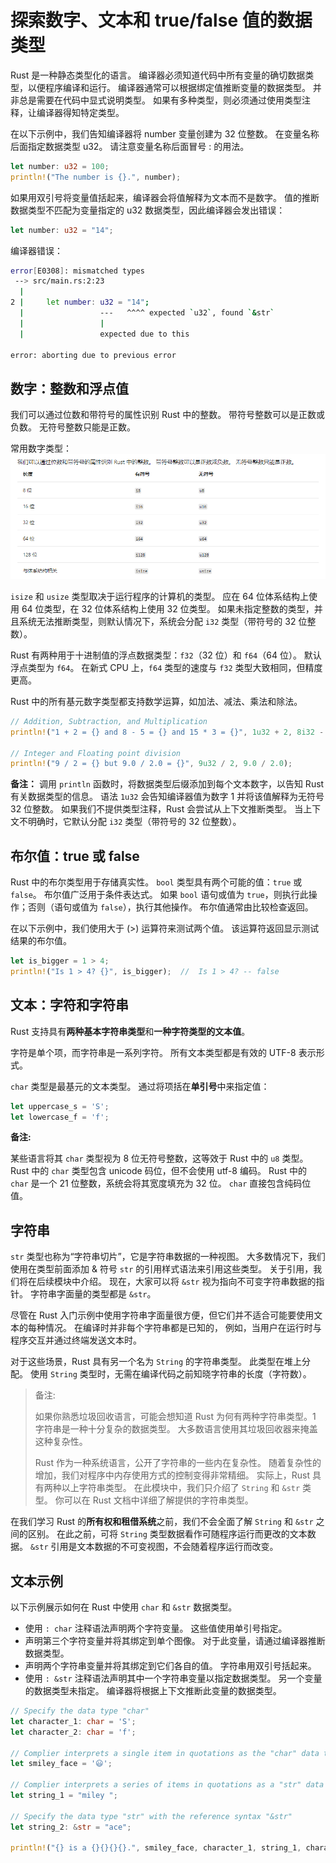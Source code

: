 # 探索数字、文本和 true/false 值的数据类型

Rust 是一种静态类型化的语言。 编译器必须知道代码中所有变量的确切数据类型，以便程序编译和运行。 编译器通常可以根据绑定值推断变量的数据类型。 并非总是需要在代码中显式说明类型。 如果有多种类型，则必须通过使用类型注释，让编译器得知特定类型。

在以下示例中，我们告知编译器将 number 变量创建为 32 位整数。 在变量名称后面指定数据类型 u32。 请注意变量名称后面冒号 : 的用法。

```rust
let number: u32 = 100;
println!("The number is {}.", number);
```
如果用双引号将变量值括起来，编译器会将值解释为文本而不是数字。 值的推断数据类型不匹配为变量指定的 u32 数据类型，因此编译器会发出错误：
```rust
let number: u32 = "14";
```
编译器错误：
```sh
error[E0308]: mismatched types
 --> src/main.rs:2:23
  |
2 |     let number: u32 = "14";
  |                 ---   ^^^^ expected `u32`, found `&str`
  |                 |
  |                 expected due to this

error: aborting due to previous error
```

## 数字：整数和浮点值
我们可以通过位数和带符号的属性识别 Rust 中的整数。 带符号整数可以是正数或负数。 无符号整数只能是正数。

常用数字类型：
![](../../img/runt-数字类型.png)

`isize` 和 `usize` 类型取决于运行程序的计算机的类型。 应在 64 位体系结构上使用 64 位类型，在 32 位体系结构上使用 32 位类型。 如果未指定整数的类型，并且系统无法推断类型，则默认情况下，系统会分配 `i32` 类型（带符号的 32 位整数）。

Rust 有两种用于十进制值的浮点数据类型：`f32`（32 位）和 `f64`（64 位）。 默认浮点类型为 `f64`。 在新式 CPU 上，`f64` 类型的速度与 `f32` 类型大致相同，但精度更高。

Rust 中的所有基元数字类型都支持数学运算，如加法、减法、乘法和除法。

```rust
// Addition, Subtraction, and Multiplication
println!("1 + 2 = {} and 8 - 5 = {} and 15 * 3 = {}", 1u32 + 2, 8i32 - 5, 15 * 3);

// Integer and Floating point division
println!("9 / 2 = {} but 9.0 / 2.0 = {}", 9u32 / 2, 9.0 / 2.0);
```

**备注：**
调用 `println` 函数时，将数据类型后缀添加到每个文本数字，以告知 Rust 有关数据类型的信息。 语法 `1u32` 会告知编译器值为数字 1 并将该值解释为无符号 32 位整数。   如果我们不提供类型注释，Rust 会尝试从上下文推断类型。 当上下文不明确时，它默认分配 `i32` 类型（带符号的 32 位整数）。

## 布尔值：true 或 false
Rust 中的布尔类型用于存储真实性。 `bool` 类型具有两个可能的值：`true` 或 `false`。 布尔值广泛用于条件表达式。 如果 `bool` 语句或值为 `true`，则执行此操作；否则（语句或值为 `false`），执行其他操作。 布尔值通常由比较检查返回。

在以下示例中，我们使用大于 (>) 运算符来测试两个值。 该运算符返回显示测试结果的布尔值。
```rust
let is_bigger = 1 > 4;
println!("Is 1 > 4? {}", is_bigger);  //  Is 1 > 4? -- false

```
## 文本：字符和字符串
Rust 支持具有**两种基本字符串类型**和**一种字符类型的文本值**。 

字符是单个项，而字符串是一系列字符。 所有文本类型都是有效的 UTF-8 表示形式。

`char` 类型是最基元的文本类型。 通过将项括在**单引号**中来指定值：
```rust
let uppercase_s = 'S';
let lowercase_f = 'f';
```
**备注:**

某些语言将其 `char` 类型视为 8 位无符号整数，这等效于 Rust 中的 `u8` 类型。 Rust 中的 `char` 类型包含 unicode 码位，但不会使用 utf-8 编码。 Rust 中的 `char` 是一个 21 位整数，系统会将其宽度填充为 32 位。 `char` 直接包含纯码位值。

## 字符串
`str` 类型也称为“字符串切片”，它是字符串数据的一种视图。 大多数情况下，我们使用在类型前面添加 & 符号 `str` 的引用样式语法来引用这些类型。 关于引用，我们将在后续模块中介绍。 现在，大家可以将 `&str` 视为指向不可变字符串数据的指针。 字符串字面量的类型都是 `&str`。

尽管在 Rust 入门示例中使用字符串字面量很方便，但它们并不适合可能要使用文本的每种情况。 在编译时并非每个字符串都是已知的， 例如，当用户在运行时与程序交互并通过终端发送文本时。

对于这些场景，Rust 具有另一个名为 `String` 的字符串类型。 此类型在堆上分配。 使用 `String` 类型时，无需在编译代码之前知晓字符串的长度（字符数）。

> 备注:
> 
> 如果你熟悉垃圾回收语言，可能会想知道 Rust 为何有两种字符串类型。1 字符串是一种十分复杂的数据类型。 大多数语言使用其垃圾回收器来掩盖这种复杂性。 
> 
> Rust 作为一种系统语言，公开了字符串的一些内在复杂性。 随着复杂性的增加，我们对程序中内存使用方式的控制变得非常精细。
> 实际上，Rust 具有两种以上字符串类型。 在此模块中，我们只介绍了 `String` 和 `&str` 类型。 你可以在 Rust 文档中详细了解提供的字符串类型。

在我们学习 Rust 的**所有权和租借系统**之前，我们不会全面了解 `String` 和 `&str` 之间的区别。 在此之前，可将 `String` 类型数据看作可随程序运行而更改的文本数据。 `&str` 引用是文本数据的不可变视图，不会随着程序运行而改变。


## 文本示例

以下示例展示如何在 Rust 中使用 `char` 和 `&str` 数据类型。
- 使用 `: char` 注释语法声明两个字符变量。 这些值使用单引号指定。
- 声明第三个字符变量并将其绑定到单个图像。 对于此变量，请通过编译器推断数据类型。
- 声明两个字符串变量并将其绑定到它们各自的值。 字符串用双引号括起来。
- 使用 `: &str` 注释语法声明其中一个字符串变量以指定数据类型。 另一个变量的数据类型未指定。 编译器将根据上下文推断此变量的数据类型。

```rust
// Specify the data type "char"
let character_1: char = 'S';
let character_2: char = 'f';
   
// Complier interprets a single item in quotations as the "char" data type
let smiley_face = '😃';

// Complier interprets a series of items in quotations as a "str" data type and creates a "&str" reference
let string_1 = "miley ";

// Specify the data type "str" with the reference syntax "&str"
let string_2: &str = "ace";

println!("{} is a {}{}{}{}.", smiley_face, character_1, string_1, character_2, string_2);
```